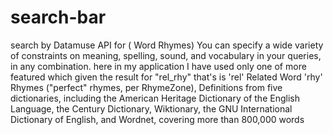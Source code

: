 # search-bar
search by Datamuse API for ( Word Rhymes) 
You can specify a wide variety of constraints on meaning, spelling, sound, and vocabulary in your queries, in any combination.
here in my application I have used only one of more featured which given the result for "rel_rhy" that's is 'rel' Related Word 'rhy' Rhymes ("perfect" rhymes, per RhymeZone), Definitions from five dictionaries, including the American Heritage Dictionary of the English Language, 
the Century Dictionary, Wiktionary, the GNU International Dictionary of English, and Wordnet, covering more than 800,000 words
